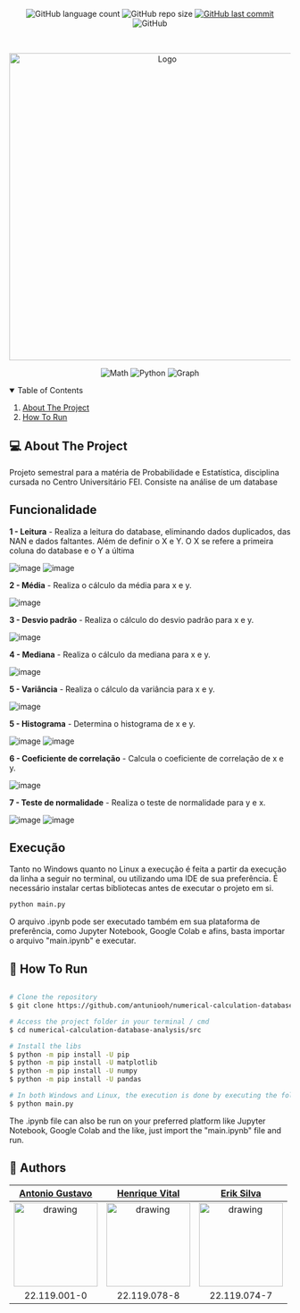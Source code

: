 <p align="center">
  <img alt="GitHub language count" src="https://img.shields.io/github/languages/count/antuniooh/probability-and-statistics-database-analysis">

  <img alt="GitHub repo size" src="https://img.shields.io/github/repo-size/antuniooh/probability-and-statistics-database-analysis">
  
  <a href="https://github.com/antuniooh/probability-and-statistics-database-analysis/commits/master">
    <img alt="GitHub last commit" src="https://img.shields.io/github/last-commit/antuniooh/probability-and-statistics-database-analysis">
  </a>
  
   <img alt="GitHub" src="https://img.shields.io/github/license/antuniooh/probability-and-statistics-database-analysis">
</p>

<!-- PROJECT LOGO -->
<br />
<p align="center">
  <a href="https://github.com/antuniooh/probability-and-statistics-database-analysis">
    <img src="https://media.onlinecoursebay.com/2019/03/08004733/1312438_5e0b-750x405.jpg" alt="Logo" width="550">
  </a>
</p>

<p align="center">
  <img alt="Math" src="https://img.shields.io/badge/Math-red?style=for-the-badge&logo=math&logoColor=white"/>
  <img alt="Python" src="https://img.shields.io/badge/Python-darkblue?style=for-the-badge&logo=python&logoColor=white"/>
    <img alt="Graph" src="https://img.shields.io/badge/Graph-darkrgreen?style=for-the-badge&logo=graph&logoColor=white"/>
</p>

<!-- TABLE OF CONTENTS -->
<details open="open">
  <summary>Table of Contents</summary>
  <ol>
    <li>
      <a href="#-about-the-project">About The Project</a>
    </li>
    <li>
      <a href="#-how-to-run">How To Run</a>
    </li>
  </ol>
</details>

<!-- ABOUT THE PROJECT -->
## 💻 About The Project
Projeto semestral para a matéria de Probabilidade e Estatística, disciplina cursada no Centro Universitário FEI. Consiste na análise de um database

## Funcionalidade

**1 - Leitura** - Realiza a leitura do database, eliminando dados duplicados, das NAN e dados faltantes. Além de definir o X e Y. O X se refere a primeira coluna do database e o Y a última

![image](images/read.png)
![image](images/definexy.png)

**2 - Média** - Realiza o cálculo da média para x e y.

![image](images/media.png)

**3 - Desvio padrão** - Realiza o cálculo do desvio padrão para x e y.

![image](images/desvioPadrao.png)

**4 - Mediana** - Realiza o cálculo da mediana para x e y.

![image](images/mediana.png)

**5 - Variância** - Realiza o cálculo da variância para x e y.

![image](images/variancia.png)

**5 - Histograma** - Determina o histograma de x e y.

![image](images/histox.png)
![image](images/histoy.png)

**6 - Coeficiente de correlação** - Calcula o coeficiente de correlação de x e y.

![image](images/corr.png)

**7 - Teste de normalidade** - Realiza o teste de normalidade para y e x.

![image](images/normalX.png)
![image](images/normalY.png)

## Execução

Tanto no Windows quanto no Linux a execução é feita a partir da execução da linha a seguir no terminal, ou utilizando uma IDE de sua preferência. É necessário instalar certas bibliotecas antes de executar o projeto em si.

```bash
python main.py
```

O arquivo .ipynb pode ser executado também em sua plataforma de preferência, como Jupyter Notebook, Google Colab e afins, basta importar o arquivo "main.ipynb" e executar.


<!-- HOW TO RUN -->
## 🚀 How To Run

```bash

# Clone the repository
$ git clone https://github.com/antuniooh/numerical-calculation-database-analysis.git

# Access the project folder in your terminal / cmd
$ cd numerical-calculation-database-analysis/src

# Install the libs
$ python -m pip install -U pip
$ python -m pip install -U matplotlib
$ python -m pip install -U numpy
$ python -m pip install -U pandas

# In both Windows and Linux, the execution is done by executing the following line in the terminal, or using an IDE of your choice.
$ python main.py

```
The .ipynb file can also be run on your preferred platform like Jupyter Notebook, Google Colab and the like, just import the "main.ipynb" file and run.

## 🤖 Authors

[Antonio Gustavo](https://github.com/antuniooh)           |  [Henrique Vital](https://github.com/henriquevital00)           |  [Erik Silva](https://github.com/Erikfernandoms)
:-------------------------:|:-------------------------:|:-------------------------:
<img src="https://avatars.githubusercontent.com/u/51217271?v=4" alt="drawing" width="150"/>  |  <img src="https://avatars.githubusercontent.com/u/48650626?v=4" alt="drawing" width="150"/>| <img src="https://avatars.githubusercontent.com/u/70040215?v=4" alt="drawing" width="150"/>
22.119.001-0 | 22.119.078-8 | 22.119.074-7
